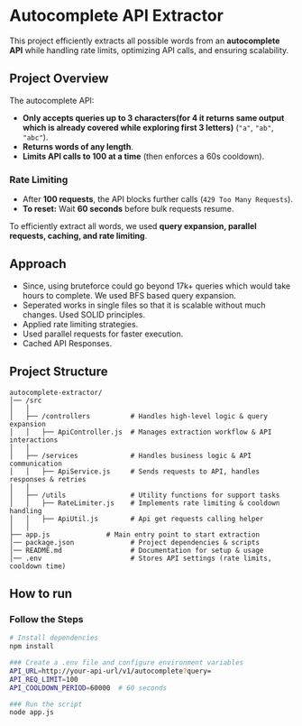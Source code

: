 # Autocomplete API Extractor

This project efficiently extracts all possible words from an **autocomplete API** while handling rate limits, optimizing API calls, and ensuring scalability.

## Project Overview
The autocomplete API:
- **Only accepts queries up to 3 characters(for 4 it returns same output which is already covered while exploring first 3 letters)** (`"a"`, `"ab"`, `"abc"`).
- **Returns words of any length**.
- **Limits API calls to 100 at a time** (then enforces a 60s cooldown).

### **Rate Limiting**
- After **100 requests**, the API blocks further calls (`429 Too Many Requests`).
- **To reset:** Wait **60 seconds** before bulk requests resume.

To efficiently extract all words, we used **query expansion, parallel requests, caching, and rate limiting**.

## Approach
- Since, using bruteforce could go beyond 17k+ queries which would take hours to complete. We used BFS based query expansion.
- Seperated works in single files so that it is scalable without much changes. Used SOLID principles.
- Applied rate limiting strategies.
- Used parallel requests for faster execution.
- Cached API Responses.

## Project Structure
```
autocomplete-extractor/
│── /src
│   │
│   ├── /controllers          # Handles high-level logic & query expansion
│   │   ├── ApiController.js  # Manages extraction workflow & API interactions
│   │
│   ├── /services             # Handles business logic & API communication
│   │   ├── ApiService.js     # Sends requests to API, handles responses & retries
│   │
│   ├── /utils                # Utility functions for support tasks
│   │   ├── RateLimiter.js    # Implements rate limiting & cooldown handling
│   │   ├── ApiUtil.js        # Api get requests calling helper
│   │
├── app.js              # Main entry point to start extraction
│── package.json              # Project dependencies & scripts
│── README.md                 # Documentation for setup & usage
│── .env                      # Stores API settings (rate limits, cooldown time)
```

## How to run
### Follow the Steps

```sh
# Install dependencies
npm install
```
```sh
### Create a .env file and configure environment variables
API_URL=http://your-api-url/v1/autocomplete?query=
API_REQ_LIMIT=100
API_COOLDOWN_PERIOD=60000  # 60 seconds
```
```sh
### Run the script
node app.js
```
